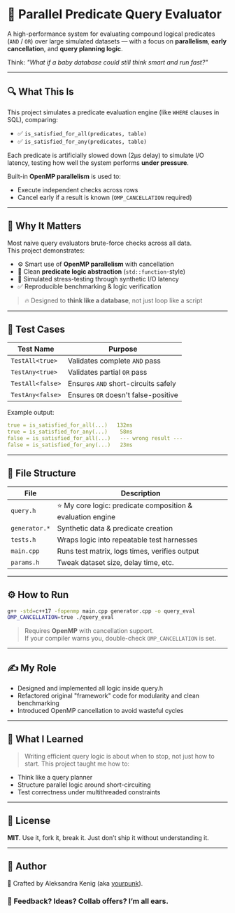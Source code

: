 # 🧠 Parallel Predicate Query Evaluator

A high-performance system for evaluating compound logical predicates (`AND` / `OR`) over large simulated datasets — with a focus on **parallelism**, **early cancellation**, and **query planning logic**.

Think: *"What if a baby database could still think smart and run fast?"*

---

## 🔍 What This Is

This project simulates a predicate evaluation engine (like `WHERE` clauses in SQL), comparing:

- ✅ `is_satisfied_for_all(predicates, table)`
- ✅ `is_satisfied_for_any(predicates, table)`

Each predicate is artificially slowed down (2μs delay) to simulate I/O latency, testing how well the system performs **under pressure**.

Built-in **OpenMP parallelism** is used to:
- Execute independent checks across rows
- Cancel early if a result is known (`OMP_CANCELLATION` required)

---

## 🧠 Why It Matters

Most naive query evaluators brute-force checks across all data.  
This project demonstrates:

- ⚙️ Smart use of **OpenMP parallelism** with cancellation
- 🧩 Clean **predicate logic abstraction** (`std::function`-style)
- 🔎 Simulated stress-testing through synthetic I/O latency
- ✅ Reproducible benchmarking & logic verification

> 🔥 Designed to **think like a database**, not just loop like a script

---

## 🧪 Test Cases

| Test Name         | Purpose                            |
|-------------------|-------------------------------------|
| `TestAll<true>`   | Validates complete `AND` pass       |
| `TestAny<true>`   | Validates partial `OR` pass         |
| `TestAll<false>`  | Ensures `AND` short-circuits safely |
| `TestAny<false>`  | Ensures `OR` doesn't false-positive |

Example output:

```yaml
true = is_satisfied_for_all(...)   132ms
true = is_satisfied_for_any(...)    58ms
false = is_satisfied_for_all(...)   --- wrong result ---
false = is_satisfied_for_any(...)   23ms
```
---

## 🧩 File Structure

|File|	Description|
|----|-------|
|`query.h` |	⭐ My core logic: predicate composition & evaluation engine|
|`generator.*` |	Synthetic data & predicate creation|
|`tests.h` |	Wraps logic into repeatable test harnesses|
|`main.cpp`	| Runs test matrix, logs times, verifies output|
|`params.h`	| Tweak dataset size, delay time, etc.|

---

## ⚙️ How to Run

```bash
g++ -std=c++17 -fopenmp main.cpp generator.cpp -o query_eval
OMP_CANCELLATION=true ./query_eval
```
> Requires **OpenMP** with cancellation support.<br>If your compiler warns you, double-check `OMP_CANCELLATION` is set.

---

## ✍️ My Role

- Designed and implemented all logic inside query.h
- Refactored original "framework" code for modularity and clean benchmarking
- Introduced OpenMP cancellation to avoid wasteful cycles

---

## 💬 What I Learned

> Writing efficient query logic is about when to stop, not just how to start.
This project taught me how to:
- Think like a query planner
- Structure parallel logic around short-circuiting
- Test correctness under multithreaded constraints

---

## 📜 License

**MIT**. Use it, fork it, break it. Just don’t ship it without understanding it.

---

## 👤 Author

🦾 Crafted by Aleksandra Kenig (aka [yourpunk](https://github.com/yourpunk)).
### 💌 Feedback? Ideas? Collab offers? I’m all ears.
